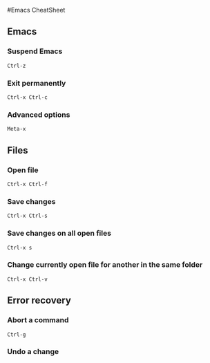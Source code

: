 #Emacs CheatSheet

## Emacs

### Suspend Emacs

```emacs
Ctrl-z
```

### Exit permanently

```emacs
Ctrl-x Ctrl-c
```

### Advanced options

```emacs
Meta-x
```

## Files

### Open file

```emacs
Ctrl-x Ctrl-f
```

### Save changes

```emacs
Ctrl-x Ctrl-s
```

### Save changes on all open files

```emacs
Ctrl-x s
```

### Change currently open file for another in the same folder

```emacs
Ctrl-x Ctrl-v
```

## Error recovery

### Abort a command

```emacs
Ctrl-g
```

### Undo a change

```emacs

